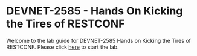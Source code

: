 # DEVNET-2585 - Hands On Kicking the Tires of RESTCONF

Welcome to the lab guide for DEVNET-2585 Hands on Kicking the Tires of RESTCONF. Please click [here](DEVNET-2585-Intro.md) to start the lab.